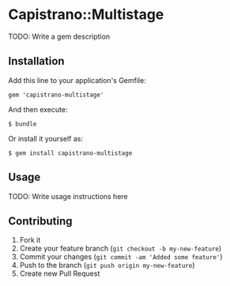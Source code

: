 # Capistrano::Multistage

TODO: Write a gem description

## Installation

Add this line to your application's Gemfile:

    gem 'capistrano-multistage'

And then execute:

    $ bundle

Or install it yourself as:

    $ gem install capistrano-multistage

## Usage

TODO: Write usage instructions here

## Contributing

1. Fork it
2. Create your feature branch (`git checkout -b my-new-feature`)
3. Commit your changes (`git commit -am 'Added some feature'`)
4. Push to the branch (`git push origin my-new-feature`)
5. Create new Pull Request
